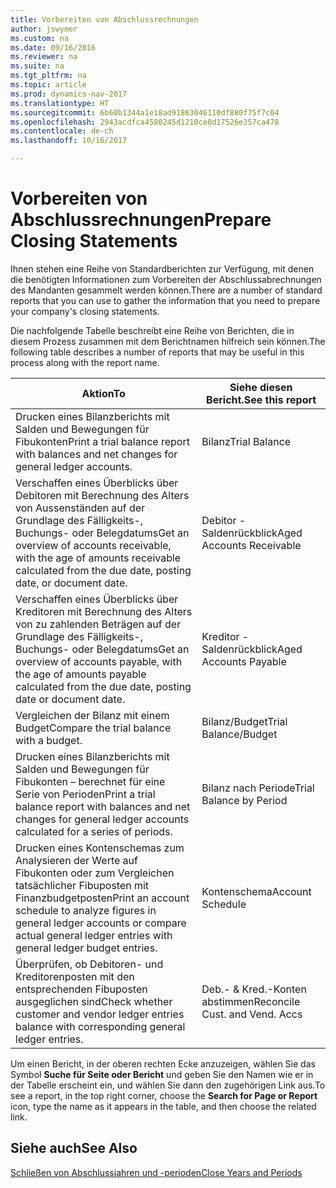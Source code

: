 ```yaml
---
title: Vorbereiten von Abschlussrechnungen
author: jswymer
ms.custom: na
ms.date: 09/16/2016
ms.reviewer: na
ms.suite: na
ms.tgt_pltfrm: na
ms.topic: article
ms.prod: dynamics-nav-2017
ms.translationtype: HT
ms.sourcegitcommit: 6b60b1344a1e18ad91863046110df880f75f7c04
ms.openlocfilehash: 2943acdfca4580245d1210ce0d17526e357ca478
ms.contentlocale: de-ch
ms.lasthandoff: 10/16/2017

---
```

# <a name="prepare-closing-statements"></a><span data-ttu-id="df15d-102">Vorbereiten von Abschlussrechnungen</span><span class="sxs-lookup"><span data-stu-id="df15d-102">Prepare Closing Statements</span></span>
<span data-ttu-id="df15d-103">Ihnen stehen eine Reihe von Standardberichten zur Verfügung, mit denen die benötigten Informationen zum Vorbereiten der Abschlussabrechnungen des Mandanten gesammelt werden können.</span><span class="sxs-lookup"><span data-stu-id="df15d-103">There are a number of standard reports that you can use to gather the information that you need to prepare your company's closing statements.</span></span>

<span data-ttu-id="df15d-104">Die nachfolgende Tabelle beschreibt eine Reihe von Berichten, die in diesem Prozess zusammen mit dem Berichtnamen hilfreich sein können.</span><span class="sxs-lookup"><span data-stu-id="df15d-104">The following table describes a number of reports that may be useful in this process along with the report name.</span></span>


|<span data-ttu-id="df15d-105">Aktion</span><span class="sxs-lookup"><span data-stu-id="df15d-105">To</span></span>     |<span data-ttu-id="df15d-106">Siehe diesen Bericht.</span><span class="sxs-lookup"><span data-stu-id="df15d-106">See this report</span></span>       |
|-------|----------------------|
|<span data-ttu-id="df15d-107">Drucken eines Bilanzberichts mit Salden und Bewegungen für Fibukonten</span><span class="sxs-lookup"><span data-stu-id="df15d-107">Print a trial balance report with balances and net changes for general ledger accounts.</span></span>|<span data-ttu-id="df15d-108">Bilanz</span><span class="sxs-lookup"><span data-stu-id="df15d-108">Trial Balance</span></span>|
|<span data-ttu-id="df15d-109">Verschaffen eines Überblicks über Debitoren mit Berechnung des Alters von Aussenständen auf der Grundlage des Fälligkeits-, Buchungs- oder Belegdatums</span><span class="sxs-lookup"><span data-stu-id="df15d-109">Get an overview of accounts receivable, with the age of amounts receivable calculated from the due date, posting date, or document date.</span></span>|<span data-ttu-id="df15d-110">Debitor - Saldenrückblick</span><span class="sxs-lookup"><span data-stu-id="df15d-110">Aged Accounts Receivable</span></span>|
|<span data-ttu-id="df15d-111">Verschaffen eines Überblicks über Kreditoren mit Berechnung des Alters von zu zahlenden Beträgen auf der Grundlage des Fälligkeits-, Buchungs- oder Belegdatums</span><span class="sxs-lookup"><span data-stu-id="df15d-111">Get an overview of accounts payable, with the age of amounts payable calculated from the due date, posting date or document date.</span></span>|<span data-ttu-id="df15d-112">Kreditor - Saldenrückblick</span><span class="sxs-lookup"><span data-stu-id="df15d-112">Aged Accounts Payable</span></span>|
|<span data-ttu-id="df15d-113">Vergleichen der Bilanz mit einem Budget</span><span class="sxs-lookup"><span data-stu-id="df15d-113">Compare the trial balance with a budget.</span></span>|<span data-ttu-id="df15d-114">Bilanz/Budget</span><span class="sxs-lookup"><span data-stu-id="df15d-114">Trial Balance/Budget</span></span>|
|<span data-ttu-id="df15d-115">Drucken eines Bilanzberichts mit Salden und Bewegungen für Fibukonten – berechnet für eine Serie von Perioden</span><span class="sxs-lookup"><span data-stu-id="df15d-115">Print a trial balance report with balances and net changes for general ledger accounts calculated for a series of periods.</span></span>|<span data-ttu-id="df15d-116">Bilanz nach Periode</span><span class="sxs-lookup"><span data-stu-id="df15d-116">Trial Balance by Period</span></span>|
|<span data-ttu-id="df15d-117">Drucken eines Kontenschemas zum Analysieren der Werte auf Fibukonten oder zum Vergleichen tatsächlicher Fibuposten mit Finanzbudgetposten</span><span class="sxs-lookup"><span data-stu-id="df15d-117">Print an account schedule to analyze figures in general ledger accounts or compare actual general ledger entries with general ledger budget entries.</span></span>|<span data-ttu-id="df15d-118">Kontenschema</span><span class="sxs-lookup"><span data-stu-id="df15d-118">Account Schedule</span></span>|
|<span data-ttu-id="df15d-119">Überprüfen, ob Debitoren- und Kreditorenposten mit den entsprechenden Fibuposten ausgeglichen sind</span><span class="sxs-lookup"><span data-stu-id="df15d-119">Check whether customer and vendor ledger entries balance with corresponding general ledger entries.</span></span>|<span data-ttu-id="df15d-120">Deb.- & Kred.-Konten abstimmen</span><span class="sxs-lookup"><span data-stu-id="df15d-120">Reconcile Cust. and Vend. Accs</span></span>|
<span data-ttu-id="df15d-121">Um einen Bericht, in der oberen rechten Ecke anzuzeigen, wählen Sie das Symbol **Suche für Seite oder Bericht** und geben Sie den Namen wie er in der Tabelle erscheint ein, und wählen Sie dann den zugehörigen Link aus.</span><span class="sxs-lookup"><span data-stu-id="df15d-121">To see a report, in the top right corner, choose the **Search for Page or Report** icon, type the name as it appears in the table, and then choose the related link.</span></span>
## <a name="see-also"></a><span data-ttu-id="df15d-122">Siehe auch</span><span class="sxs-lookup"><span data-stu-id="df15d-122">See Also</span></span>
[<span data-ttu-id="df15d-123">Schließen von Abschlussjahren und -perioden</span><span class="sxs-lookup"><span data-stu-id="df15d-123">Close Years and Periods</span></span>](year-close-years-periods.md)

